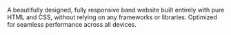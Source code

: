 A beautifully designed, fully responsive band website built entirely with pure HTML and CSS, without relying on any frameworks or libraries. Optimized for seamless performance across all devices.
